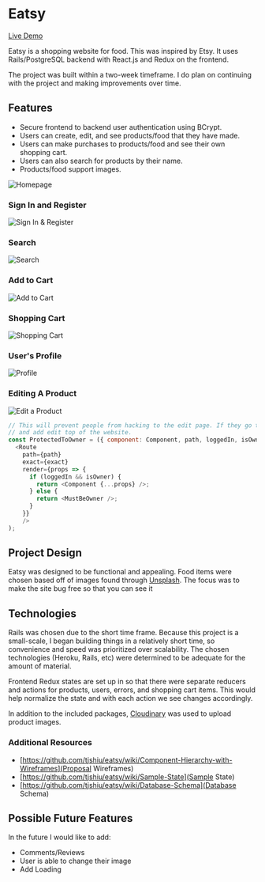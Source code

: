 # Eatsy

[Live Demo](https://eatsyapp.herokuapp.com/#/)

Eatsy is a shopping website for food. This was inspired by Etsy. It uses Rails/PostgreSQL backend with React.js and Redux on the frontend.

The project was built within a two-week timeframe. I do plan on continuing with the project and making improvements over time.

## Features
* Secure frontend to backend user authentication using BCrypt.
* Users can create, edit, and see products/food that they have made.
* Users can make purchases to products/food and see their own shopping cart.
* Users can also search for products by their name.
* Products/food support images.

![Homepage](http://res.cloudinary.com/dwanjkcku/image/upload/v1523655560/uploaded_images/Screen_Shot_2018-04-13_at_2.37.50_PM.png)

### Sign In and Register

![Sign In & Register](http://res.cloudinary.com/dwanjkcku/image/upload/v1523655560/uploaded_images/Screen_Shot_2018-04-13_at_2.32.04_PM.png)

### Search

![Search](http://res.cloudinary.com/dwanjkcku/image/upload/v1523655559/uploaded_images/Screen_Shot_2018-04-13_at_2.20.54_PM.png)

### Add to Cart

![Add to Cart](http://res.cloudinary.com/dwanjkcku/image/upload/v1523655560/uploaded_images/Screen_Shot_2018-04-13_at_2.35.29_PM.png)

### Shopping Cart

![Shopping Cart](http://res.cloudinary.com/dwanjkcku/image/upload/v1523655559/uploaded_images/Screen_Shot_2018-04-13_at_2.35.41_PM.png)

### User's Profile

![Profile](http://res.cloudinary.com/dwanjkcku/image/upload/v1523655560/uploaded_images/Screen_Shot_2018-04-13_at_2.35.56_PM.png)

### Editing A Product

![Edit a Product](http://res.cloudinary.com/dwanjkcku/image/upload/v1523655560/uploaded_images/Screen_Shot_2018-04-13_at_2.36.26_PM.png)

```Javascript
// This will prevent people from hacking to the edit page. If they go to the product show page
// and add edit top of the website.
const ProtectedToOwner = ({ component: Component, path, loggedIn, isOwner, exact, redirectToModal }) => (
  <Route
    path={path}
    exact={exact}
    render={props => {
      if (loggedIn && isOwner) {
        return <Component {...props} />;
      } else {
        return <MustBeOwner />;
      }
    }}
    />
);
```


## Project Design
Eatsy was designed to be functional and appealing. Food items were chosen based off of images found through [Unsplash](https://unsplash.com/). The focus was to make the site bug free so that you can see it

## Technologies
Rails was chosen due to the short time frame. Because this project is a small-scale, I began building things in a relatively short time, so convenience and speed was prioritized over scalability. The chosen technologies (Heroku, Rails, etc) were determined to be adequate for the amount of material.

Frontend Redux states are set up in so that there were separate reducers and actions for products, users, errors, and shopping cart items. This would help normalize the state and with each action we see changes accordingly.

In addition to the included packages, [Cloudinary](https://cloudinary.com/) was used to upload product images.


### Additional Resources
* [https://github.com/tjshiu/eatsy/wiki/Component-Hierarchy-with-Wireframes](Proposal Wireframes)
* [https://github.com/tjshiu/eatsy/wiki/Sample-State](Sample State)
* [https://github.com/tjshiu/eatsy/wiki/Database-Schema](Database Schema)


## Possible Future Features
In the future I would like to add:
* Comments/Reviews
* User is able to change their image
* Add Loading
